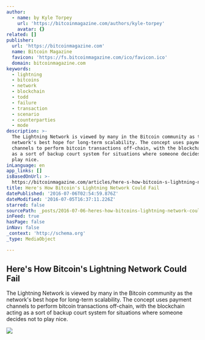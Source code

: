 ```yaml
---
author:
  - name: by Kyle Torpey
    url: 'https://bitcoinmagazine.com/authors/kyle-torpey'
    avatar: {}
related: []
publisher:
  url: 'https://bitcoinmagazine.com'
  name: Bitcoin Magazine
  favicon: 'https://fs.bitcoinmagazine.com/ico/favicon.ico'
  domain: bitcoinmagazine.com
keywords:
  - lightning
  - bitcoins
  - network
  - blockchain
  - todd
  - failure
  - transaction
  - scenario
  - counterparties
  - mode
description: >-
  The Lightning Network is viewed by many in the Bitcoin community as the
  network's best hope for long-term scalability. The concept uses payment
  channels to perform bitcoin transactions off-chain, with the blockchain acting
  as a sort of backup court system for situations where someone decides not to
  play nice.
inLanguage: en
app_links: []
isBasedOnUrl: >-
  https://bitcoinmagazine.com/articles/here-s-how-bitcoin-s-lightning-network-could-fail-1467736127
title: Here's How Bitcoin's Lightning Network Could Fail
datePublished: '2016-07-06T02:54:59.876Z'
dateModified: '2016-07-05T16:37:11.226Z'
starred: false
sourcePath: _posts/2016-07-06-heres-how-bitcoins-lightning-network-could-fail.md
inFeed: true
hasPage: false
inNav: false
_context: 'http://schema.org'
_type: MediaObject

---
```

<article style=""><h1>Here's How Bitcoin's Lightning Network Could Fail</h1><p>The Lightning Network is viewed by many in the Bitcoin community as the network's best hope for long-term scalability. The concept uses payment channels to perform bitcoin transactions off-chain, with the blockchain acting as a sort of backup court system for situations where someone decides not to play nice.</p><img src="https://fs.bitcoinmagazine.com/img/articles/here-s-how-bitcoin-s-lightning-network-could-fail.jpg" /></article>